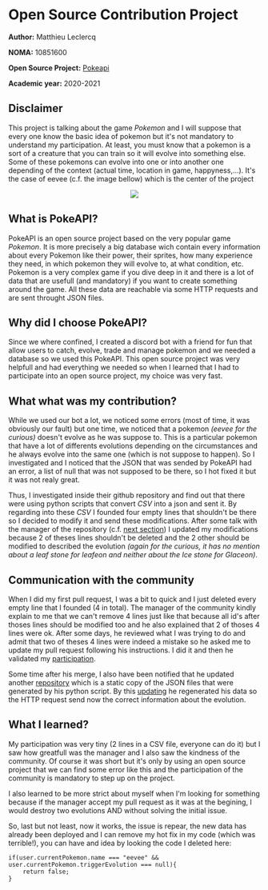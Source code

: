 # Open Source Contribution Project

**Author:** Matthieu Leclercq

**NOMA:** 10851600

**Open Source Project:** [Pokeapi](https://github.com/PokeAPI/pokeapi)

**Academic year:** 2020-2021


## Disclaimer

This project is talking about the game *Pokemon* and I will suppose that every one know the basic idea of pokemon but it's not mandatory to understand my participation. At least, you must know that a pokemon is a sort of a creature that you can train so it will evolve into something else. Some of these pokemons can evolve into one or into another one depending of the context (actual time, location in game, happyness,...). It's the case of eevee (c.f. the image bellow) which is the center of the project

<div style="text-align:center"><img src="https://img.rankedboost.com/wp-content/uploads/2016/07/Eevee-Evolutions-Pokemon-GO.png" /></div>
     
## What is PokeAPI?

PokeAPI is an open source project based on the very popular game *Pokemon*. It is more precisely a big database wich contain every information about every Pokemon like their power, their sprites, how many experience they need, in which pokemon they will evolve to, at what condition, etc. Pokemon is a very complex game if you dive deep in it and there is a lot of data that are usefull (and mandatory) if you want to create something around the game. All these data are reachable via some HTTP requests and are sent throught JSON files.

## Why did I choose PokeAPI?

Since we where confined, I created a discord bot with a friend for fun that allow users to catch, evolve, trade and manage pokemon and we needed a database so we used this PokeAPI. This open source project was very helpfull and had everything we needed so when I learned that I had to participate into an open source project, my choice was very fast.

## What what was my contribution?

While we used our bot a lot, we noticed some errors (most of time, it was obviously our fault) but one time, we noticed that a pokemon *(eevee for the curious)* doesn't evolve as he was suppose to. This is a particular pokemon that have a lot of differents evolutions depending on the circumstances and he always evolve into the same one (which is not suppose to happen). So I investigated and I noticed that the JSON that was sended by PokeAPI had an error, a list of null that was not supposed to be there, so I hot fixed it but it was not realy great.

Thus, I investigated inside their github repository and find out that there were using python scripts that convert *CSV* into a json and sent it. By regarding into these *CSV* I founded four empty lines that shouldn't be there so I decided to modify it and send these modifications. After some talk with the manager of the repository (c.f. [next section](#communication-with-the-community)) I updated my modifications because 2 of theses lines shouldn't be deleted  and the 2 other should be modified to described the evolution *(again for the curious, it has no mention about a leaf stone for leafeon and neither about the Ice stone for Glaceon)*.

## Communication with the community

When I did my first pull request, I was a bit to quick and I just deleted every empty line that I founded (4 in total). The manager of the community kindly explain to me that we can't remove 4 lines just like that because all id's after thoses lines should be modified too and he also explained that 2 of thoses 4 lines were ok. After some days, he reviewed what I was trying to do and admit that two of theses 4 lines were indeed a mistake so he asked me to update my pull request following his instructions. I did it and then he validated my [participation](https://github.com/PokeAPI/pokeapi/pull/541).

Some time after his merge, I also have been notified that he updated another [repository](https://github.com/PokeAPI/api-data) which is a static copy of the JSON files that were generated by his python script. By this [updating](https://github.com/PokeAPI/api-data/commit/f1489ced8127e2c1407b81a808d62fdc85298aac) he regenerated his data so the HTTP request send now the correct information about the evolution.

## What I learned?

My participation was very tiny (2 lines in a CSV file, everyone can do it) but I saw how greatfull was the manager and I also saw the kindness of the community. Of course it was short but it's only by using an open source project that we can find some error like this and the participation of the community is mandatory to step up on the project. 

I also learned to be more strict about myself when I'm looking for something because if the manager accept my pull request as it was at the begining, I would destroy two evolutions AND without solving the initial issue.

So, last but not least, now it works, the issue is repear, the new data has already been deployed and I can remove my hot fix in my code (which was terrible!), you can have and idea by looking the code I deleted here:

```
if(user.currentPokemon.name === "eevee" && user.currentPokemon.triggerEvolution === null){
    return false;
}
```